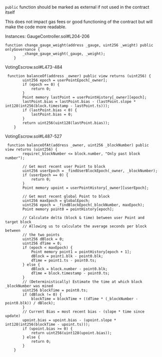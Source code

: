 ```public``` function should be marked as external if not used in the contract itself

This does not impact gas fees or good functioning of the contract but will make the code more readable.

Instances:
GaugeController.sol#L204-206

```solidity
function change_gauge_weight(address _gauge, uint256 _weight) public onlyGovernance {
        _change_gauge_weight(_gauge, _weight);
    }
```



VotingEscrow.sol#L473-484

```solidity
 function balanceOf(address _owner) public view returns (uint256) {
        uint256 epoch = userPointEpoch[_owner];
        if (epoch == 0) {
            return 0;
        }
        Point memory lastPoint = userPointHistory[_owner][epoch];
        lastPoint.bias = lastPoint.bias - (lastPoint.slope * int128(int256(block.timestamp - lastPoint.ts)));
        if (lastPoint.bias < 0) {
            lastPoint.bias = 0;
        }
        return uint256(uint128(lastPoint.bias));
    }
```

VotingEscrow.sol#L487-527

```solidity
 function balanceOfAt(address _owner, uint256 _blockNumber) public view returns (uint256) {
        require(_blockNumber <= block.number, "Only past block number");

        // Get most recent user Point to block
        uint256 userEpoch = _findUserBlockEpoch(_owner, _blockNumber);
        if (userEpoch == 0) {
            return 0;
        }
        Point memory upoint = userPointHistory[_owner][userEpoch];

        // Get most recent global Point to block
        uint256 maxEpoch = globalEpoch;
        uint256 epoch = _findBlockEpoch(_blockNumber, maxEpoch);
        Point memory point0 = pointHistory[epoch];

        // Calculate delta (block & time) between user Point and target block
        // Allowing us to calculate the average seconds per block between
        // the two points
        uint256 dBlock = 0;
        uint256 dTime = 0;
        if (epoch < maxEpoch) {
            Point memory point1 = pointHistory[epoch + 1];
            dBlock = point1.blk - point0.blk;
            dTime = point1.ts - point0.ts;
        } else {
            dBlock = block.number - point0.blk;
            dTime = block.timestamp - point0.ts;
        }
        // (Deterministically) Estimate the time at which block _blockNumber was mined
        uint256 blockTime = point0.ts;
        if (dBlock != 0) {
            blockTime = blockTime + ((dTime * (_blockNumber - point0.blk)) / dBlock);
        }
        // Current Bias = most recent bias - (slope * time since update)
        upoint.bias = upoint.bias - (upoint.slope * int128(int256(blockTime - upoint.ts)));
        if (upoint.bias >= 0) {
            return uint256(uint128(upoint.bias));
        } else {
            return 0;
        }
    }
```

